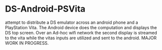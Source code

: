 # DS-Android-PSVita
attempt to distribute a DS emulator across an android phone and a PlayStation Vita. The Android device does the computation and displays the DS top screen. Over an Ad-hoc wifi network the second display is streamed to the vita while the vitas inputs are utilized and sent to the android. MAJOR WORK IN PROGRESS.
